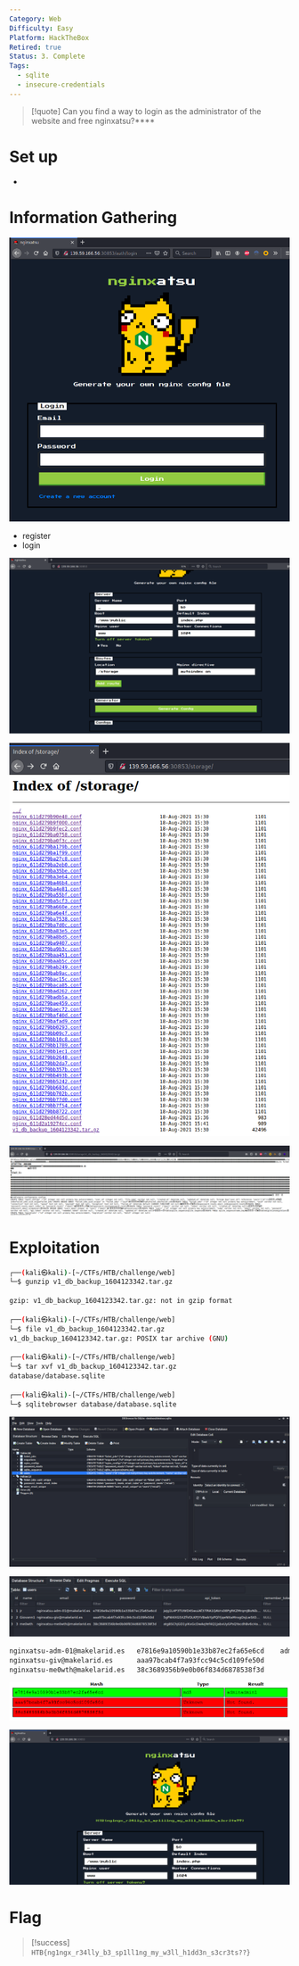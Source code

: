 ```yaml
---
Category: Web
Difficulty: Easy
Platform: HackTheBox
Retired: true
Status: 3. Complete
Tags:
  - sqlite
  - insecure-credentials
---
```

>[!quote]
> Can you find a way to login as the administrator of the website and free nginxatsu?****


# Set up

-

# Information Gathering

![Pasted image 20210818173122.png](../../zzz_res/attachments/Pasted_image_20210818173122.png)

- register
- login

![Pasted image 20210818173508.png](../../zzz_res/attachments/Pasted_image_20210818173508.png)

![Pasted image 20210818174414.png](../../zzz_res/attachments/Pasted_image_20210818174414.png)

![Pasted image 20210818174510.png](../../zzz_res/attachments/Pasted_image_20210818174510.png)

# Exploitation

```bash
┌──(kali㉿kali)-[~/CTFs/HTB/challenge/web]
└─$ gunzip v1_db_backup_1604123342.tar.gz

gzip: v1_db_backup_1604123342.tar.gz: not in gzip format

┌──(kali㉿kali)-[~/CTFs/HTB/challenge/web]
└─$ file v1_db_backup_1604123342.tar.gz
v1_db_backup_1604123342.tar.gz: POSIX tar archive (GNU)

┌──(kali㉿kali)-[~/CTFs/HTB/challenge/web]
└─$ tar xvf v1_db_backup_1604123342.tar.gz
database/database.sqlite

┌──(kali㉿kali)-[~/CTFs/HTB/challenge/web]
└─$ sqlitebrowser database/database.sqlite
```

![Pasted image 20210818174811.png](../../zzz_res/attachments/Pasted_image_20210818174811.png)

![Pasted image 20210818174935.png](../../zzz_res/attachments/Pasted_image_20210818174935.png)

```bash
nginxatsu-adm-01@makelarid.es	e7816e9a10590b1e33b87ec2fa65e6cd	adminadmin1
nginxatsu-giv@makelarid.es		aaa97bcab4f7a93fcc94c5cd109fe50d
nginxatsu-me0wth@makelarid.es	38c3689356b9e0b06f834d6878538f3d
```

![Pasted image 20210818175158.png](../../zzz_res/attachments/Pasted_image_20210818175158.png)

![Pasted image 20210818175240.png](../../zzz_res/attachments/Pasted_image_20210818175240.png)

# Flag

>[!success]
`HTB{ng1ngx_r34lly_b3_sp1ll1ng_my_w3ll_h1dd3n_s3cr3ts??}`